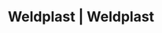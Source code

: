 ---
Filename: "eshop-products-variant56"
Link: "file:/Users/vinayakpatel/Downloads/www.weldplast.cz/eshop_products_compare/add/eshop-products-variant56"
product_name: "null"
product_id: "null"
title: "Weldplast | Weldplast"
product_desc: ""
product_specs: ""
product_downloads: ""
href: ""
p_desc_2: ""
accessories: ""
similar_products: ""
---